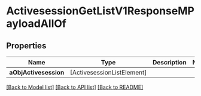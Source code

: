 # ActivesessionGetListV1ResponseMPayloadAllOf

## Properties
Name | Type | Description | Notes
------------ | ------------- | ------------- | -------------
**aObjActivesession** | [ActivesessionListElement] |  | 

[[Back to Model list]](../README.md#documentation-for-models) [[Back to API list]](../README.md#documentation-for-api-endpoints) [[Back to README]](../README.md)


